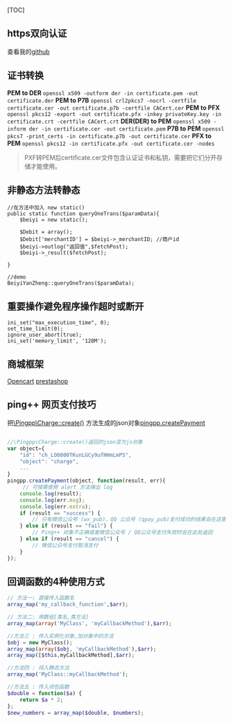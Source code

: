 [TOC]




## https双向认证
查看我的[github](https://github.com/idcpj/phplib/blob/master/src/Phplib/Curl.php)

## 证书转换
**PEM to DER**
`openssl x509 -outform der -in certificate.pem -out certificate.der`
**PEM to P7B**
`openssl crl2pkcs7 -nocrl -certfile certificate.cer -out certificate.p7b -certfile CACert.cer`
**PEM to PFX**
`openssl pkcs12 -export -out certificate.pfx -inkey privateKey.key -in certificate.crt -certfile CACert.crt`
**DER(DER) to PEM**
`openssl x509 -inform der -in certificate.cer -out certificate.pem`
**P7B to PEM**
`openssl pkcs7 -print_certs -in certificate.p7b -out certificate.cer`
**PFX to PEM**
`openssl pkcs12 -in certificate.pfx -out certificate.cer -nodes`

>PXF转PEM后certificate.cer文件包含认证证书和私钥，需要把它们分开存储才能使用。


## 非静态方法转静态
```
//在方法中加入 new static()
public static function queryOneTrans($paramData){
    $beiyi = new static();

    $Debit = array();
    $Debit['merchantID'] = $beiyi->_merchantID; //商户id
    $beiyi->outlog("返回值",$fetchPost);
    $beiyi->_result($fetchPost);

}

//demo
BeiyiYanZheng::queryOneTrans($paramData);
```

## 重要操作避免程序操作超时或断开
```
ini_set("max_execution_time", 0);
set_time_limit(0);
ignore_user_abort(true);
ini_set('memory_limit', '128M');
```

## 商城框架
[Opencart](http://www.opencartchina.com/)
[prestashop](http://doc.prestashop.com/display/PS17/Getting+started+with+theme+development)


## ping++ 网页支付技巧
把[\Pingpp\Charge::create()](https://github.com/PingPlusPlus/pingpp-php/blob/master/example/recharge/recharge.php) 方法生成的json对象[pingpp.createPayment](https://www.pingxx.com/docs/client/web)
```js

//\Pingpp\Charge::create()返回的json变为js对象
var object={
    "id": "ch_LO0800TKunLGCy9ufHHmLmPS",
    "object": "charge",
    ...
}
pingpp.createPayment(object, function(result, err){
	 // 可按需使用 alert 方法弹出 log
    console.log(result);
    console.log(err.msg);
    console.log(err.extra);
    if (result == "success") {
    	// 只有微信公众号 (wx_pub)、QQ 公众号 (qpay_pub)支付成功的结果会在这里返回，其他的支付结果都会跳转到 extra 中对应的 URL
    } else if (result == "fail") {
        // Ping++ 对象不正确或者微信公众号 / QQ公众号支付失败时会在此处返回
    } else if (result == "cancel") {
        // 微信公众号支付取消支付
    }
});
```
## 回调函数的4种使用方式

```php
// 方法一: 直接传入函数名
array_map('my_callback_function',$arr); 

// 方法二: 用数组[类名,类方法]
array_map(array('MyClass', 'myCallbackMethod'),$arr); 

//方法三 : 传入实例化对象,加对象中的方法
$obj = new MyClass();
array_map(array($obj, 'myCallbackMethod'),$arr);
array_map([$this,myCallbackMethod],$arr);

//方法四 : 闯入静态方法
array_map('MyClass::myCallbackMethod');

//方法五 : 传入闭包函数
$double = function($a) {
    return $a * 2;
};
$new_numbers = array_map($double, $numbers);
